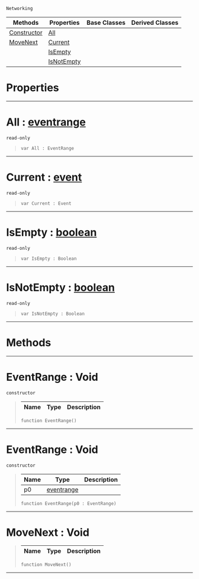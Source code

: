  `Networking`

|Methods|Properties|Base Classes|Derived Classes|
|---|---|---|---|
|[Constructor](eventrange.md#eventrange-void)|[All](eventrange.md#all-zilch-engine-document)| | |
|[MoveNext](eventrange.md#movenext-void)|[Current](eventrange.md#current-zilch-engine-docu)| | |
| |[IsEmpty](eventrange.md#isempty-zilch-engine-docu)| | |
| |[IsNotEmpty](eventrange.md#isnotempty-zilch-engine-d)| | |


 #  Properties


---  
 #  All : [eventrange](eventrange.md)

 `read-only`

> 
> ```TS:Nada
> var All : EventRange


---  
 #  Current : [event](event.md)

 `read-only`

> 
> ```TS:Nada
> var Current : Event


---  
 #  IsEmpty : [boolean](../nada_base_types/boolean.md)

 `read-only`

> 
> ```TS:Nada
> var IsEmpty : Boolean


---  
 #  IsNotEmpty : [boolean](../nada_base_types/boolean.md)

 `read-only`

> 
> ```TS:Nada
> var IsNotEmpty : Boolean


---  
 #  Methods


---  
 #  EventRange : Void

 `constructor`

> 
> |Name|Type|Description|
> |---|---|---|
> ```TS:Nada
> function EventRange()
> ``` 


---  
 #  EventRange : Void

 `constructor`

> 
> |Name|Type|Description|
> |---|---|---|
> |p0|[eventrange](eventrange.md)| |
> ```TS:Nada
> function EventRange(p0 : EventRange)
> ``` 


---  
 #  MoveNext : Void

> 
> |Name|Type|Description|
> |---|---|---|
> ```TS:Nada
> function MoveNext()
> ``` 


---  
 

 